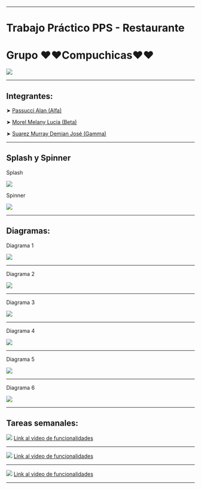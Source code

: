 <hr>
<h1>Trabajo Práctico PPS - Restaurante</h1>
<h1>Grupo ❤❤Compuchicas❤❤</h1>
<img src="http://drive.google.com/uc?export=view&id=1VX8nSyjnrxI3yDS95pgI-Usa-ZZrhBvp">
<hr>
<h2>Integrantes:</h2>
<p>➤ <a href="https://github.com/WikyPassu">Passucci Alan (Alfa)</a></p>
<p>➤ <a href="https://github.com/Lulil4">Morel Melany Lucia (Beta)</a></p>
<p>➤ <a href="https://github.com/murraydemian">Suarez Murray Demian José (Gamma)</a></p>
<hr>
<h2>Splash y Spinner</h2>
<p>Splash</p>
<img src="http://drive.google.com/uc?export=view&id=1EPIPIhYzF4dODLTaJky8Spfs19apGUSD">
<p>Spinner</p>
<img src="http://drive.google.com/uc?export=view&id=1annN_8fdygJim6xYbdeRuXs5LoObmLC-">
<hr>
<h2>Diagramas:</h2>
<p>Diagrama 1</p>
<img src="http://drive.google.com/uc?export=view&id=13VsMJO7v0DaC8T6AzY0DQOt59h2gjIfu">
<hr>
<p>Diagrama 2</p>
<img src="http://drive.google.com/uc?export=view&id=1csMc_npXi9i1B86heTScvJyElnezpVKm">
<hr>
<p>Diagrama 3</p>
<img src="http://drive.google.com/uc?export=view&id=1B3D0TWxEqtxI6LsA6u7XBHeILChptEB6">
<hr>
<p>Diagrama 4</p>
<img src="http://drive.google.com/uc?export=view&id=1gq8U8TycnWLC7Be5oYEQRfiPx4bcaLcy">
<hr>
<p>Diagrama 5</p>
<img src="http://drive.google.com/uc?export=view&id=1Zixq-qE1TBjF_dDQsd6ir1kXAniodb28">
<hr>
<p>Diagrama 6</p>
<img src="http://drive.google.com/uc?export=view&id=1Dpuem7TEEVpfGF_7l9tOG-pBkkJPHFPs">
<hr>
<h2>Tareas semanales:</h2>
<img src="http://drive.google.com/uc?export=view&id=14J9NrUHI_5bjpzcXquxIvzTjm26oWb2S">
<a href="https://drive.google.com/file/d/1ZI0IWuVfaP4Ih6NzpziBcOceP-RjiBli/view?usp=sharing">Link al video de funcionalidades</a>
<hr>
<img src="http://drive.google.com/uc?export=view&id=1t-QoWsOfxEfAMX7IS27TEN-DW-yHc1kw">
<a href="https://drive.google.com/file/d/1jW4dKBtAKMNx2alXMXaAGwtT41wSshdO/view?usp=sharing">Link al video de funcionalidades</a>
<hr>
<img src="http://drive.google.com/uc?export=view&id=1fgWxZg-oX1kOksc2fEu2A97rBCAzY0ov">
<a href="https://drive.google.com/file/d/1BH99Ui4_xNP-zgqP0ChC7woJXSnocb2p/view?usp=sharing">Link al video de funcionalidades</a>
<hr>
